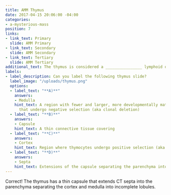 ```yaml
---
title: AMM Thymus
date: 2017-04-15 20:06:00 -04:00
categories:
- a-mysterious-mass
position: 7
links:
- link_text: Primary
  slide: AMM Primary
- link_text: Secondary
  slide: AMM Secondary
- link_text: Tertiary
  slide: AMM Tertiary
additional_text: The thymus is considered a ________________ lymphoid organ.
labels:
- label_description: Can you label the following thymus slide?
  label_image: "/uploads/thymus.png"
  options:
  - label_text: "**A)**"
    answers:
    - Medulla
    hint_text: A region with fewer and larger, more developmentally mature thymocytes
      that undergo negative selection (aka clonal deletion)
  - label_text: "**B)**"
    answers:
    - Capsule
    hint_text: A thin connective tissue covering
  - label_text: "**C)**"
    answers:
    - Cortex
    hint_text: Region where thymocytes undergo positive selection (aka clonal selection)
  - label_text: "**D)**"
    answers:
    - Septa
    hint_text: Extensions of the capsule separating the parenchyma into lobes
---
```


Correct! The thymus has a thin capsule that extends CT septa into the parenchyma separating the cortex and medulla into incomplete lobules.